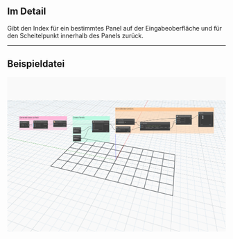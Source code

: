 ## Im Detail
Gibt den Index für ein bestimmtes Panel auf der Eingabeoberfläche und für den Scheitelpunkt innerhalb des Panels zurück.
___
## Beispieldatei

![GetVertexIndex](./Autodesk.DesignScript.Geometry.PanelSurface.GetVertexIndex_img.jpg)
